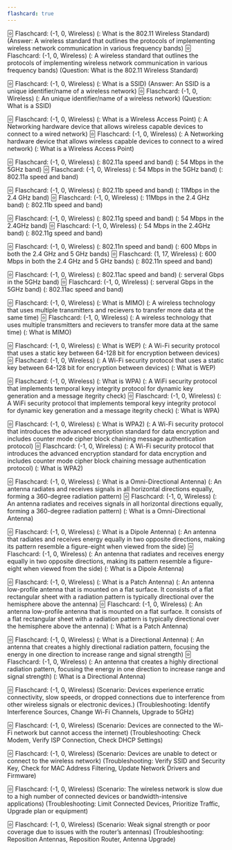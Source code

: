 ```yaml
---
flashcard: true
---
```



🃟 Flaschcard: (-1, 0, Wireless) (: What is the 802.11 Wireless Standard) (Answer: A wireless standard that outlines the protocols of implementing wireless network communication  in various frequency bands)
🃟 Flaschcard: (-1, 0, Wireless) (: A wireless standard that outlines the protocols of implementing wireless network communication  in various frequency bands) (Question: What is the 802.11 Wireless Standard)

🃟 Flaschcard: (-1, 0, Wireless) (: What is a SSID) (Answer: An SSID is a unique identifier/name of a wireless network)
🃟 Flaschcard: (-1, 0, Wireless) (: An unique identifier/name of a wireless network) (Question: What is a SSID)

🃟 Flaschcard: (-1, 0, Wireless) (: What is a Wireless Access Point) (: A Networking hardware device that allows wireless capable devices to connect to a wired network)
🃟 Flaschcard: (-1, 0, Wireless) (: A Networking hardware device that allows wireless capable devices to connect to a wired network) (: What is a Wireless Access Point)

🃟 Flaschcard: (-1, 0, Wireless) (: 802.11a speed and band) (: 54 Mbps in the 5GHz band)
🃟 Flaschcard: (-1, 0, Wireless) (: 54 Mbps in the 5GHz band) (: 802.11a speed and band)

🃟 Flaschcard: (-1, 0, Wireless) (: 802.11b speed and band) (: 11Mbps in the 2.4 GHz band)
🃟 Flaschcard: (-1, 0, Wireless) (: 11Mbps in the 2.4 GHz band) (: 802.11b speed and band)

🃟 Flaschcard: (-1, 0, Wireless) (: 802.11g speed and band) (: 54 Mbps in the 2.4GHz band)
🃟 Flaschcard: (-1, 0, Wireless) (: 54 Mbps in the 2.4GHz band) (: 802.11g speed and band)

🃟 Flaschcard: (-1, 0, Wireless) (: 802.11n speed and band) (: 600 Mbps in both the 2.4 GHz and 5 GHz bands)
🃟 Flaschcard: (1, 17, Wireless) (: 600 Mbps in both the 2.4 GHz and 5 GHz bands) (: 802.11n speed and band)

🃟 Flaschcard: (-1, 0, Wireless) (: 802.11ac speed and band) (: serveral Gbps in the 5GHz band)
🃟 Flaschcard: (-1, 0, Wireless) (: serveral Gbps in the 5GHz band) (: 802.11ac speed and band)

🃟 Flaschcard: (-1, 0, Wireless) (: What is MIMO) (: A wireless technology that uses multiple transmitters and recievers to transfer more data at the same time)
🃟 Flaschcard: (-1, 0, Wireless) (: A wireless technology that uses multiple transmitters and recievers to transfer more data at the same time) (: What is MIMO)

🃟 Flaschcard: (-1, 0, Wireless) (: What is WEP) (: A Wi-Fi security protocol that uses a static key between 64-128 bit for encryption between devices)
🃟 Flaschcard: (-1, 0, Wireless) (: A Wi-Fi security protocol that uses a static key between 64-128 bit for encryption between devices) (: What is WEP)

🃟 Flaschcard: (-1, 0, Wireless) (: What is WPA) (: A WiFi security protocol that implements  temporal keyy integrity protocol for dynamic key generation and a message itegrity check)
🃟 Flaschcard: (-1, 0, Wireless) (: A WiFi security protocol that implements  temporal keyy integrity protocol for dynamic key generation and a message itegrity check) (: What is WPA)

🃟 Flaschcard: (-1, 0, Wireless) (: What is WPA2) (: A Wi-Fi security protocol that introduces the advanced encryption standard for data encryption and includes counter mode cipher block chaining message authentication protocol)
🃟 Flaschcard: (-1, 0, Wireless) (: A Wi-Fi security protocol that introduces the advanced encryption standard for data encryption and includes counter mode cipher block chaining message authentication protocol) (: What is WPA2)

🃟 Flaschcard: (-1, 0, Wireless) (: What is a Omni-Directional Antenna) (: An antenna radiates and receives signals in all horizontal directions equally, forming a 360-degree radiation pattern)
🃟 Flaschcard: (-1, 0, Wireless) (: An antenna radiates and receives signals in all horizontal directions equally, forming a 360-degree radiation pattern) (: What is a Omni-Directional Antenna)

🃟 Flaschcard: (-1, 0, Wireless) (: What is a Dipole Antenna) (: An antenna that radiates and receives energy equally in two opposite directions, making its pattern resemble a figure-eight when viewed from the side)
🃟 Flaschcard: (-1, 0, Wireless) (: An antenna that radiates and receives energy equally in two opposite directions, making its pattern resemble a figure-eight when viewed from the side) (: What is a Dipole Antenna)

🃟 Flaschcard: (-1, 0, Wireless) (: What is a Patch Antenna) (: An antenna low-profile antenna that is mounted on a flat surface. It consists of a flat rectangular sheet with a radiation pattern is typically directional over the hemisphere above the antenna)
🃟 Flaschcard: (-1, 0, Wireless) (: An antenna low-profile antenna that is mounted on a flat surface. It consists of a flat rectangular sheet with a radiation pattern is typically directional over the hemisphere above the antenna) (: What is a Patch Antenna)

🃟 Flaschcard: (-1, 0, Wireless) (: What is a Directional Antenna) (: An antenna that creates a highly directional radiation pattern, focusing the energy in one direction to increase range and signal strength)
🃟 Flaschcard: (-1, 0, Wireless) (: An antenna that creates a highly directional radiation pattern, focusing the energy in one direction to increase range and signal strength) (: What is a Directional Antenna)

🃟 Flaschcard: (-1, 0, Wireless) (Scenario: Devices experience erratic connectivity, slow speeds, or dropped connections due to interference from other wireless signals or electronic devices.) (Troubleshooting: Identify Interference Sources, Change Wi-Fi Channels, Upgrade to 5GHz)

🃟 Flaschcard: (-1, 0, Wireless) (Scenario: Devices are connected to the Wi-Fi network but cannot access the internet) (Troubleshooting: Check Modem, Verify ISP Connection, Check DHCP Settings)

🃟 Flaschcard: (-1, 0, Wireless) (Scenario: Devices are unable to detect or connect to the wireless network) (Troubleshooting: Verify SSID and Security Key, Check for MAC Address Filtering, Update Network Drivers and Firmware)

🃟 Flaschcard: (-1, 0, Wireless) (Scenario: The wireless network is slow due to a high number of connected devices or bandwidth-intensive applications) (Troubleshooting: Limit Connected Devices, Prioritize Traffic, Upgrade plan or equipment)

🃟 Flaschcard: (-1, 0, Wireless) (Scenario: Weak signal strength or poor coverage due to issues with the router’s antennas) (Troubleshooting: Reposition Antennas, Reposition Router, Antenna Upgrade)

